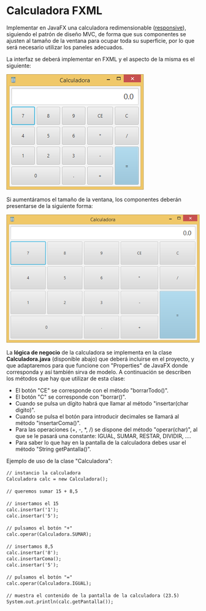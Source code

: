 # Calculadora FXML

Implementar en JavaFX una calculadora redimensionable ([responsive](https://es.wikipedia.org/wiki/Diseño_web_adaptablehttps://es.wikipedia.org/wiki/Diseño_web_adaptable)), siguiendo el patrón de diseño MVC, de forma que sus componentes se ajusten al tamaño de la ventana para ocupar toda su superficie, por lo que será necesario utilizar los paneles adecuados.

La interfaz se deberá implementar en FXML y el aspecto de la misma es el siguiente:

![](https://github.com/Ayoamaro/CalculadoraFXML/blob/main/docs/images/vista1.png?raw=true)

Si aumentáramos el tamaño de la ventana, los componentes deberán presentarse de la siguiente forma:

![](https://github.com/Ayoamaro/CalculadoraFXML/blob/main/docs/images/vista2.png?raw=true)

La **lógica de negocio** de la calculadora se implementa en la clase **Calculadora.java** (disponible abajo) que deberá incluirse en el proyecto, y que adaptaremos para que funcione con "Properties" de JavaFX donde corresponda y así también sirva de modelo. A continuación se describen los métodos que hay que utilizar de esta clase:

- El botón "CE" se corresponde con el método "borrarTodo()".
- El botón "C" se corresponde con "borrar()".
- Cuando se pulsa un dígito habrá que llamar al método "insertar(char digito)".
- Cuando se pulsa el botón para introducir decimales se llamará al método "insertarComa()".
- Para las operaciones (+, -, *, /) se dispone del método "operar(char)", al que se le pasará una constante: IGUAL, SUMAR, RESTAR, DIVIDIR, ....
- Para saber lo que hay en la pantalla de la calculadora debes usar el método "String getPantalla()".

Ejemplo de uso de la clase "Calculadora":

```
// instancio la calculadora
Calculadora calc = new Calculadora();

// queremos sumar 15 + 8,5 
        
// insertamos el 15
calc.insertar('1');
calc.insertar('5');

// pulsamos el botón "+"
calc.operar(Calculadora.SUMAR);
        
// insertamos 8,5
calc.insertar('8');
calc.insertarComa();
calc.insertar('5');
        
// pulsamos el botón "="
calc.operar(Calculadora.IGUAL);
        
// muestra el contenido de la pantalla de la calculadora (23.5)
System.out.println(calc.getPantalla());
```

